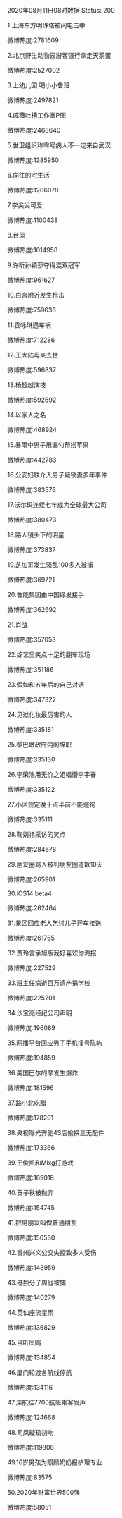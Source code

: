 2020年08月11日08时数据
Status: 200

1.上海东方明珠塔被闪电击中

微博热度:2781609

2.北京野生动物园游客强行拿走天鹅蛋

微博热度:2527002

3.上幼儿园 喝小小鲁班

微博热度:2497821

4.戚薇吐槽工作室P图

微博热度:2468640

5.世卫组织称零号病人不一定来自武汉

微博热度:1385950

6.向往的宅生活

微博热度:1206078

7.李尖尖可爱

微博热度:1100438

8.台风

微博热度:1014958

9.许昕孙颖莎夺得混双冠军

微博热度:961627

10.白宫附近发生枪击

微博热度:759636

11.袁咏琳遇车祸

微博热度:712286

12.王大陆母亲去世

微博热度:596837

13.杨超越演技

微博热度:592692

14.以家人之名

微博热度:468924

15.暴雨中男子用漏勺帮捞苹果

微博热度:442783

16.公安妇联介入男子疑锁妻多年事件

微博热度:383576

17.沃尔玛连续七年成为全球最大公司

微博热度:380473

18.路人镜头下的明星

微博热度:373837

19.芝加哥发生骚乱100多人被捕

微博热度:369721

20.鲁能集团由中国绿发接手

微博热度:362692

21.肖战

微博热度:357053

22.综艺里笑点十足的翻车现场

微博热度:351186

23.假如和五年后的自己对话

微博热度:347322

24.见过化妆最厉害的人

微博热度:335181

25.黎巴嫩政府内阁辞职

微博热度:335130

26.李荣浩用无价之姐唱懵李宇春

微博热度:335122

27.小区规定晚十点半前不能遛狗

微博热度:335111

28.鞠婧祎采访的笑点

微博热度:284678

29.朋友圈骂人被判朋友圈道歉10天

微博热度:265901

30.iOS14 beta4

微博热度:262464

31.景区回应老人乞讨儿子开车接送

微博热度:261765

32.贾玲言承旭版我好喜欢你海报

微博热度:227529

33.班主任病逝百万遗产捐学校

微博热度:225201

34.沙宝亮经纪公司声明

微博热度:196089

35.网播平台回应男子手机撞号陈屿

微博热度:194859

36.美国巴尔的摩发生爆炸

微博热度:181596

37.路小北吃醋

微博热度:178291

38.央视曝光奔驰4S店偷换三无配件

微博热度:173366

39.王俊凯和Mlxg打游戏

微博热度:169018

40.贺子秋被抛弃

微博热度:154745

41.把男朋友叫做普通朋友

微博热度:150530

42.贵州兴义公交失控致多人受伤

微博热度:148959

43.港独分子周庭被捕

微博热度:140279

44.英仙座流星雨

微博热度:136829

45.且听凤鸣

微博热度:134854

46.厦门轮渡各航线停航

微博热度:134116

47.深航挂7700航班乘客发声

微博热度:124668

48.司凤璇玑初吻

微博热度:119806

49.16岁男孩为照顾奶奶报护理专业

微博热度:83575

50.2020年财富世界500强

微博热度:58051

